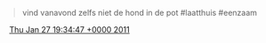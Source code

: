 > vind vanavond zelfs niet de hond in de pot \#laatthuis \#eenzaam

<img src="../../media/tweet.ico" width="12" /> [Thu Jan 27 19:34:47 +0000 2011](https://twitter.com/DromerDenker/status/30710329931472896)